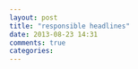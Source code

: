 ```yaml
---
layout: post
title: "responsible headlines"
date: 2013-08-23 14:31
comments: true
categories: 
---
```

